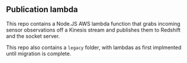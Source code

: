 ## Publication lambda

This repo contains a Node.JS AWS lambda function that grabs incoming sensor observations off a Kinesis stream and publishes them to Redshift and the socket server.

This repo also contains a `legacy` folder, with lambdas as first implmented until migration is complete.